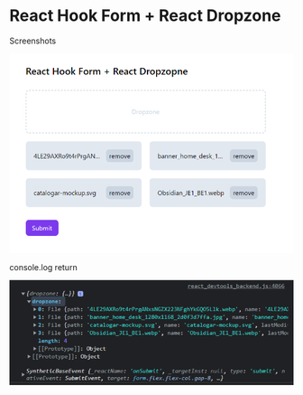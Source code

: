 # React Hook Form + React Dropzone

Screenshots

![alt text](/src/assets/Screenshot-1.png)

console.log return

![alt text](/src/assets/Screenshot-2.png)
